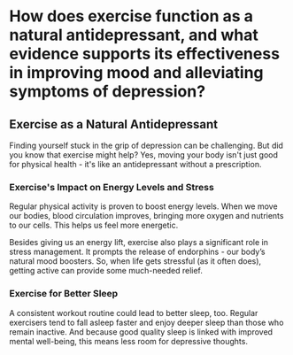 # How does exercise function as a natural antidepressant, and what evidence supports its effectiveness in improving mood and alleviating symptoms of depression?

## **Exercise as a Natural Antidepressant**

Finding yourself stuck in the grip of depression can be challenging. But did you know that exercise might help? Yes, moving your body isn't just good for physical health - it's like an antidepressant without a prescription.

### **Exercise's Impact on Energy Levels and Stress**

Regular physical activity is proven to boost energy levels. When we move our bodies, blood circulation improves, bringing more oxygen and nutrients to our cells. This helps us feel more energetic.

Besides giving us an energy lift, exercise also plays a significant role in stress management. It prompts the release of endorphins - our body’s natural mood boosters. So, when life gets stressful (as it often does), getting active can provide some much-needed relief.

### **Exercise for Better Sleep**

A consistent workout routine could lead to better sleep, too. Regular exercisers tend to fall asleep faster and enjoy deeper sleep than those who remain inactive. And because good quality sleep is linked with improved mental well-being, this means less room for depressive thoughts.